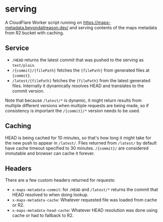 serving
=======

A CloudFlare Worker script running on https://maps-metadata.beyondallreason.dev/
and serving contents of the maps metadata from R2 bucket with caching.

Service
-------

- `/HEAD` returns the latest commit that was pushed to the serving as `text/plain`.
- `/{commit}/{filePath}` fetches the `{filePath}` from generated files at
  `{commit}`.
- `/latest/{filePath}` fetches the `{filePath}` from the latest generated files.
  Internally it dynamically resolves HEAD and translates to the commit version.

Note that because `/latest/*` is dynamic, it might return results from multiple
different versions when multiple requests are being made, so if consistency is
important the `/{commit}/*` version needs to be used.

Caching
-------

HEAD is being cached for 10 minutes, so that's how long it might take for the new
push to appear in `/latest/`. Files returned from `/latest/` by default have
cache timeout specified to 30 minutes. `/{commit}/` are considered immutable
and browser can cache it forever.

Headers
-------

There are a few custom headers returned for requests:

- `x-maps-metadata-commit`: for `/HEAD` and `/latest/*` returns the commit that
  HEAD resolved to when doing lookup.
- `x-maps-metadata-cache`: Whatever requested file was loaded from cache or R2.
- `x-maps-metadata-head-cache`: Whatever HEAD resolution was done using cache or
  had to fallback to R2.
